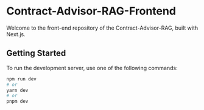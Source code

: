 # Contract-Advisor-RAG-Frontend

Welcome to the front-end repository of the Contract-Advisor-RAG, built with Next.js.

## Getting Started

To run the development server, use one of the following commands:

```bash
npm run dev
# or
yarn dev
# or
pnpm dev
